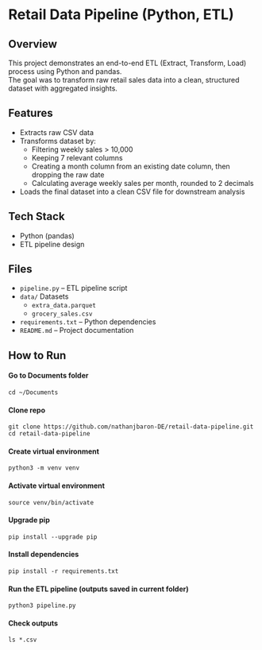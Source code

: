 # Retail Data Pipeline (Python, ETL)

## Overview
This project demonstrates an end-to-end ETL (Extract, Transform, Load) process using Python and pandas.  
The goal was to transform raw retail sales data into a clean, structured dataset with aggregated insights.

## Features
- Extracts raw CSV data
- Transforms dataset by:
  - Filtering weekly sales > 10,000
  - Keeping 7 relevant columns
  - Creating a month column from an existing date column, then dropping the raw date
  - Calculating average weekly sales per month, rounded to 2 decimals
- Loads the final dataset into a clean CSV file for downstream analysis

## Tech Stack
- Python (pandas)
- ETL pipeline design

## Files
- `pipeline.py` – ETL pipeline script
- `data/` Datasets
  - `extra_data.parquet`
  - `grocery_sales.csv`
- `requirements.txt` – Python dependencies
- `README.md` – Project documentation

## How to Run
#### Go to Documents folder
```
cd ~/Documents
```

#### Clone repo
```
git clone https://github.com/nathanjbaron-DE/retail-data-pipeline.git
cd retail-data-pipeline
```

#### Create virtual environment
```
python3 -m venv venv
```

#### Activate virtual environment
```
source venv/bin/activate
```

#### Upgrade pip
```
pip install --upgrade pip
```

#### Install dependencies
```
pip install -r requirements.txt
```

#### Run the ETL pipeline (outputs saved in current folder)
```
python3 pipeline.py
```

#### Check outputs
```
ls *.csv
```


